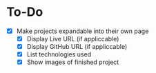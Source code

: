 # To-Do

- [x] Make projects expandable into their own page
  - [x] Display Live URL (if appliccable)
  - [x] Display GitHub URL (if appliccable)
  - [x] List technologies used
  - [x] Show images of finished project
